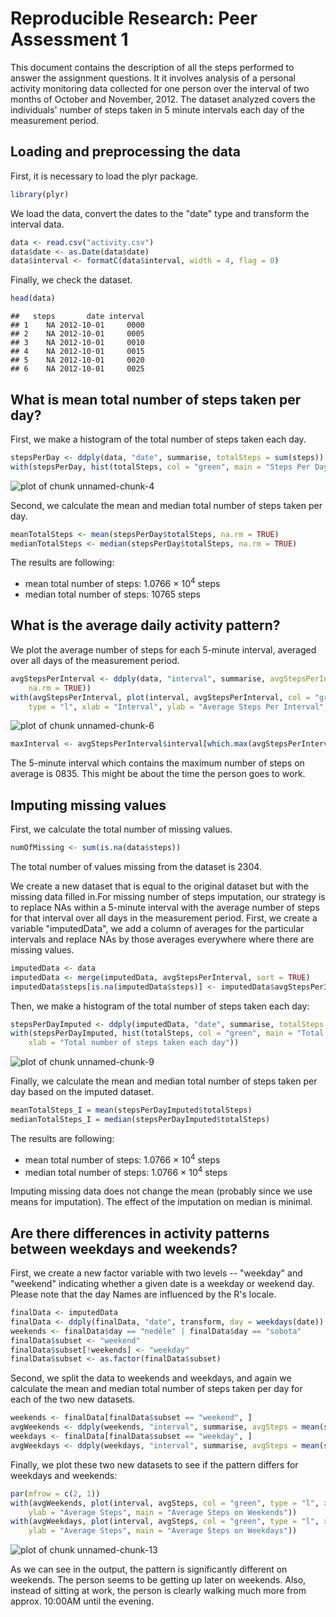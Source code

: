 # Reproducible Research: Peer Assessment 1

This document contains the description of all the steps performed to answer the assignment questions. It it involves analysis of a personal activity monitoring data collected for one person over the interval of two months of October and November, 2012. The dataset analyzed covers the individuals' number of steps taken in 5 minute intervals each day of the measurement period.

## Loading and preprocessing the data

First, it is necessary to load the plyr package.

```r
library(plyr)
```


We load the data, convert the dates to the "date" type and transform the interval data.

```r
data <- read.csv("activity.csv")
data$date <- as.Date(data$date)
data$interval <- formatC(data$interval, width = 4, flag = 0)
```


Finally, we check the dataset.

```r
head(data)
```

```
##   steps       date interval
## 1    NA 2012-10-01     0000
## 2    NA 2012-10-01     0005
## 3    NA 2012-10-01     0010
## 4    NA 2012-10-01     0015
## 5    NA 2012-10-01     0020
## 6    NA 2012-10-01     0025
```


## What is mean total number of steps taken per day?
First, we make a histogram of the total number of steps taken each day.

```r
stepsPerDay <- ddply(data, "date", summarise, totalSteps = sum(steps))
with(stepsPerDay, hist(totalSteps, col = "green", main = "Steps Per Day", xlab = "Total number of steps taken each day"))
```

![plot of chunk unnamed-chunk-4](figure/unnamed-chunk-4.png) 


Second, we calculate the mean and median total number of steps taken per day.

```r
meanTotalSteps <- mean(stepsPerDay$totalSteps, na.rm = TRUE)
medianTotalSteps <- median(stepsPerDay$totalSteps, na.rm = TRUE)
```

The results are following:
- mean total number of steps: 1.0766 &times; 10<sup>4</sup> steps  
- median total number of steps: 10765 steps


## What is the average daily activity pattern?
We plot the average number of steps for each 5-minute interval, averaged over all days of the measurement period.

```r
avgStepsPerInterval <- ddply(data, "interval", summarise, avgStepsPerInterval = mean(steps, 
    na.rm = TRUE))
with(avgStepsPerInterval, plot(interval, avgStepsPerInterval, col = "green", 
    type = "l", xlab = "Interval", ylab = "Average Steps Per Interval", main = "Average Steps Per Interval"))
```

![plot of chunk unnamed-chunk-6](figure/unnamed-chunk-6.png) 

```r
maxInterval <- avgStepsPerInterval$interval[which.max(avgStepsPerInterval$avgStepsPerInterval)]
```

The 5-minute interval which contains the maximum number of steps on average is 0835. This might be about the time the person goes to work.

## Imputing missing values
First, we calculate the total number of missing values.

```r
numOfMissing <- sum(is.na(data$steps))
```

The total number of values missing from the dataset is 2304.

We create a new dataset that is equal to the original dataset but with the missing data filled in.For missing number of steps imputation, our strategy is to replace NAs within a 5-minute interval with the average number of steps for that interval over all days in the measurement period. First, we create a variable "imputedData", we add a column of averages for the particular intervals and replace NAs by those averages everywhere where there are missing values.

```r
imputedData <- data
imputedData <- merge(imputedData, avgStepsPerInterval, sort = TRUE)
imputedData$steps[is.na(imputedData$steps)] <- imputedData$avgStepsPerInterval[is.na(imputedData$steps)]
```

Then, we make a histogram of the total number of steps taken each day:

```r
stepsPerDayImputed <- ddply(imputedData, "date", summarise, totalSteps = sum(steps))
with(stepsPerDayImputed, hist(totalSteps, col = "green", main = "Total number of steps taken each day (with imputed missing values)", 
    xlab = "Total number of steps taken each day"))
```

![plot of chunk unnamed-chunk-9](figure/unnamed-chunk-9.png) 


Finally, we calculate the mean and median total number of steps taken per day based on the imputed dataset.

```r
meanTotalSteps_I = mean(stepsPerDayImputed$totalSteps)
medianTotalSteps_I = median(stepsPerDayImputed$totalSteps)
```


The results are following:
- mean total number of steps: 1.0766 &times; 10<sup>4</sup> steps  
- median total number of steps: 1.0766 &times; 10<sup>4</sup> steps
 
Imputing missing data does not change the mean (probably since we use means for imputation). The effect of the imputation on median is minimal.


## Are there differences in activity patterns between weekdays and weekends?
First, we create a new factor variable with two levels -- "weekday" and "weekend" indicating whether a given date is a weekday or weekend day. Please note that the day Names are influenced by the R's locale.

```r
finalData <- imputedData
finalData <- ddply(finalData, "date", transform, day = weekdays(date))
weekends <- finalData$day == "neděle" | finalData$day == "sobota"
finalData$subset <- "weekend"
finalData$subset[!weekends] <- "weekday"
finalData$subset <- as.factor(finalData$subset)
```

Second, we split the data to weekends and weekdays, and again we calculate the mean and median total number of steps taken per day for each of the two new datasets.

```r
weekends <- finalData[finalData$subset == "weekend", ]
avgWeekends <- ddply(weekends, "interval", summarise, avgSteps = mean(steps))
weekdays <- finalData[finalData$subset == "weekday", ]
avgWeekdays <- ddply(weekdays, "interval", summarise, avgSteps = mean(steps))
```


Finally, we plot these two new datasets to see if the pattern differs for weekdays and weekends:

```r
par(mfrow = c(2, 1))
with(avgWeekends, plot(interval, avgSteps, col = "green", type = "l", xlab = "Interval", 
    ylab = "Average Steps", main = "Average Steps on Weekends"))
with(avgWeekdays, plot(interval, avgSteps, col = "green", type = "l", xlab = "Interval", 
    ylab = "Average Steps", main = "Average Steps on Weekdays"))
```

![plot of chunk unnamed-chunk-13](figure/unnamed-chunk-13.png) 


As we can see in the output, the pattern is significantly different on weekends. The person seems to be getting up later on weekends. Also, instead of sitting at work, the person is clearly walking much more from approx. 10:00AM until the evening.



